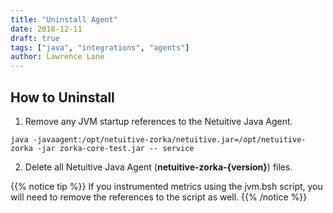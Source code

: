 ```yaml
---
title: "Uninstall Agent"
date: 2018-12-11
draft: true
tags: ["java", "integrations", "agents"]
author: Lawrence Lane
---
```

## How to Uninstall
1. Remove any JVM startup references to the Netuitive Java Agent.

```
java -javaagent:/opt/netuitive-zorka/netuitive.jar=/opt/netuitive-zorka -jar zorka-core-test.jar -- service

```
2. Delete all Netuitive Java Agent (**netuitive-zorka-{version}**) files.

{{% notice tip %}}
If you instrumented metrics using the jvm.bsh script, you will need to remove the references to the script as well.
{{% /notice %}}
